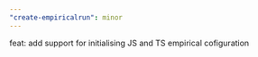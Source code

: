 ```yaml
---
"create-empiricalrun": minor
---
```


feat: add support for initialising JS and TS empirical cofiguration
